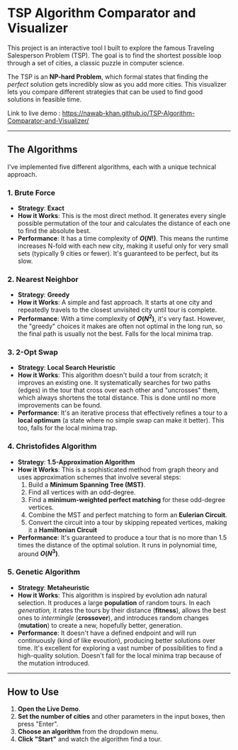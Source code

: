 # TSP Algorithm Comparator and Visualizer

This project is an interactive tool I built to explore the famous Traveling Salesperson Problem (TSP). The goal is to find the shortest possible loop through a set of cities, a classic puzzle in computer science.

The TSP is an **NP-hard Problem**, which formal states that finding the *perfect* solution gets incredibly slow as you add more cities. This visualizer lets you compare different strategies that can be used to find good solutions in feasible time.

Link to live demo : https://nawab-khan.github.io/TSP-Algorithm-Comparator-and-Visualizer/


---
## The Algorithms

I've implemented five different algorithms, each with a unique technical approach.

### 1. Brute Force
* **Strategy**: **Exact**
* **How it Works**: This is the most direct method. It generates every single possible permutation of the tour and calculates the distance of each one to find the absolute best.
* **Performance**: It has a time complexity of **$O(N!)$**. This means the runtime increases N-fold with each new city, making it useful only for very small sets (typically 9 cities or fewer). It's guaranteed to be perfect, but its slow.

### 2. Nearest Neighbor
* **Strategy**: **Greedy**
* **How it Works**: A simple and fast approach. It starts at one city and repeatedly travels to the closest unvisited city until tour is complete.
* **Performance**: With a time complexity of **$O(N^2)$**, it's very fast. However, the "greedy" choices it makes are often not optimal in the long run, so the final path is usually not the best. Falls for the local minima trap.

### 3. 2-Opt Swap
* **Strategy**: **Local Search Heuristic**
* **How it Works**: This algorithm doesn't build a tour from scratch; it improves an existing one. It systematically searches for two paths (edges) in the tour that cross over each other and "uncrosses" them, which always shortens the total distance. This is done until no more improvements can be found.
* **Performance**: It's an iterative process that effectively refines a tour to a **local optimum** (a state where no simple swap can make it better). This too, falls for the local minima trap.

### 4. Christofides Algorithm
* **Strategy**: **1.5-Approximation Algorithm**
* **How it Works**: This is a sophisticated method from graph theory and uses approximation schemes that involve several steps:
    1.  Build a **Minimum Spanning Tree (MST)**.
    2.  Find all vertices with an odd-degree.
    3.  Find a **minimum-weighted perfect matching** for these odd-degree vertices.
    4.  Combine the MST and perfect matching to form an **Eulerian Circuit**.
    5.  Convert the circuit into a tour by skipping repeated vertices, making it a **Hamiltonian Circuit**
* **Performance**: It's guaranteed to produce a tour that is no more than 1.5 times the distance of the optimal solution. It runs in polynomial time, around **$O(N^3)$**.

### 5. Genetic Algorithm
* **Strategy**: **Metaheuristic**
* **How it Works**: This algorithm is inspired by evolution adn natural selection. It produces a large **population** of random tours. In each *generation,* it rates the tours by their distance (**fitness**), allows the best ones to *intermingle* (**crossover**), and introduces random changes (**mutation**) to create a new, hopefully better, generation.
* **Performance**: It doesn't have a defined endpoint and will run continuously (kind of like evoution), producing better solutions over time. It's excellent for exploring a vast number of possibilities to find a high-quality solution.
Doesn't fall for the local minima trap because of the mutation introduced.


---
## How to Use

1.  **Open the Live Demo**.
2.  **Set the number of cities** and other parameters in the input boxes, then press "Enter".
3.  **Choose an algorithm** from the dropdown menu.
4.  **Click "Start"** and watch the algorithm find a tour.